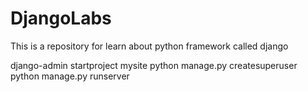 # DjangoLabs
This is a repository for learn about python framework called django


django-admin startproject mysite
python manage.py createsuperuser
python manage.py runserver
